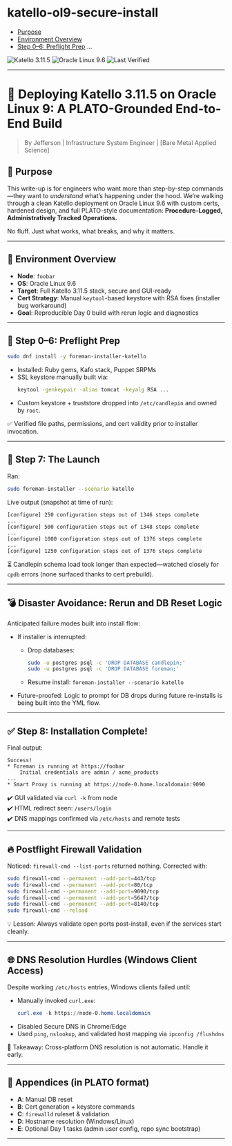 # katello-ol9-secure-install
- [Purpose](#-purpose)
- [Environment Overview](#-environment-overview)
- [Step 0–6: Preflight Prep](#-step-06-preflight-prep)
...

![Katello 3.11.5](https://img.shields.io/badge/Katello-3.11.5-blue)
![Oracle Linux 9.6](https://img.shields.io/badge/OL-9.6-orange)
![Last Verified](https://img.shields.io/badge/Verified-June_2025-brightgreen)



---

# 🚀 Deploying Katello 3.11.5 on Oracle Linux 9: A PLATO-Grounded End-to-End Build

> By Jefferson | Infrastructure System Engineer | [Bare Metal Applied Science]

## 🧠 Purpose

This write-up is for engineers who want more than step-by-step commands—they want to *understand* what’s happening under the hood. We’re walking through a clean Katello deployment on Oracle Linux 9.6 with custom certs, hardened design, and full PLATO-style documentation: **Procedure-Logged, Administratively Tracked Operations.**

No fluff. Just what works, what breaks, and why it matters.

---

## 🧰 Environment Overview

- **Node**: `foobar` 
- **OS**: Oracle Linux 9.6
- **Target**: Full Katello 3.11.5 stack, secure and GUI-ready
- **Cert Strategy**: Manual `keytool`-based keystore with RSA fixes (installer bug workaround)
- **Goal**: Reproducible Day 0 build with rerun logic and diagnostics

---

## 🔧 Step 0–6: Preflight Prep

```bash
sudo dnf install -y foreman-installer-katello
```

- Installed: Ruby gems, Kafo stack, Puppet SRPMs
- SSL keystore manually built via:
  ```bash
  keytool -genkeypair -alias tomcat -keyalg RSA ...
  ```
- Custom keystore + truststore dropped into `/etc/candlepin` and owned by `root`.

✅ Verified file paths, permissions, and cert validity prior to installer invocation.

---

## 🧱 Step 7: The Launch

Ran:

```bash
sudo foreman-installer --scenario katello
```

Live output (snapshot at time of run):

```
[configure] 250 configuration steps out of 1346 steps complete
...
[configure] 500 configuration steps out of 1348 steps complete
...
[configure] 1000 configuration steps out of 1376 steps complete
...
[configure] 1250 configuration steps out of 1376 steps complete
```

⏳ Candlepin schema load took longer than expected—watched closely for `cpdb` errors (none surfaced thanks to cert prebuild).

---

## 💣 Disaster Avoidance: Rerun and DB Reset Logic

Anticipated failure modes built into install flow:

- If installer is interrupted:
  - Drop databases:
    ```bash
    sudo -u postgres psql -c 'DROP DATABASE candlepin;'
    sudo -u postgres psql -c 'DROP DATABASE foreman;'
    ```
  - Resume install: `foreman-installer --scenario katello`

- Future-proofed: Logic to prompt for DB drops during future re-installs is being built into the YML flow.

---

## ✅ Step 8: Installation Complete!

Final output:

```
Success!
* Foreman is running at https://foobar
    Initial credentials are admin / acme_products
...
* Smart Proxy is running at https://node-0.home.localdomain:9090
```

✔️ GUI validated via `curl -k` from node  
✔️ HTML redirect seen: `/users/login`  
✔️ DNS mappings confirmed via `/etc/hosts` and remote tests

---

## 🔥 Postflight Firewall Validation

Noticed: `firewall-cmd --list-ports` returned nothing. Corrected with:

```bash
sudo firewall-cmd --permanent --add-port=443/tcp
sudo firewall-cmd --permanent --add-port=80/tcp
sudo firewall-cmd --permanent --add-port=9090/tcp
sudo firewall-cmd --permanent --add-port=5647/tcp
sudo firewall-cmd --permanent --add-port=8140/tcp
sudo firewall-cmd --reload
```

💡 Lesson: Always validate open ports post-install, even if the services start cleanly.

---

## 🌐 DNS Resolution Hurdles (Windows Client Access)

Despite working `/etc/hosts` entries, Windows clients failed until:

- Manually invoked `curl.exe`:
  ```powershell
  curl.exe -k https://node-0.home.localdomain
  ```
- Disabled Secure DNS in Chrome/Edge
- Used `ping`, `nslookup`, and validated host mapping via `ipconfig /flushdns`

📎 Takeaway: Cross-platform DNS resolution is not automatic. Handle it early.

---

## 📓 Appendices (in PLATO format)

- **A**: Manual DB reset
- **B**: Cert generation + keystore commands
- **C**: `firewalld` ruleset & validation
- **D**: Hostname resolution (Windows/Linux)
- **E**: Optional Day 1 tasks (admin user config, repo sync bootstrap)

---
